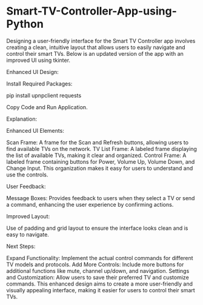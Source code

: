 # Smart-TV-Controller-App-using-Python

Designing a user-friendly interface for the Smart TV Controller app involves creating a clean, intuitive layout that allows users to easily navigate and control their smart TVs. Below is an updated version of the app with an improved UI using tkinter.

Enhanced UI Design:

Install Required Packages:

pip install upnpclient requests

Copy Code and Run Application.

Explanation:

Enhanced UI Elements:

Scan Frame: A frame for the Scan and Refresh buttons, allowing users to find available TVs on the network.
TV List Frame: A labeled frame displaying the list of available TVs, making it clear and organized.
Control Frame: A labeled frame containing buttons for Power, Volume Up, Volume Down, and Change Input. This organization makes it easy for users to understand and use the controls.

User Feedback:

Message Boxes: Provides feedback to users when they select a TV or send a command, enhancing the user experience by confirming actions.

Improved Layout:

Use of padding and grid layout to ensure the interface looks clean and is easy to navigate.

Next Steps:

Expand Functionality: Implement the actual control commands for different TV models and protocols.
Add More Controls: Include more buttons for additional functions like mute, channel up/down, and navigation.
Settings and Customization: Allow users to save their preferred TV and customize commands.
This enhanced design aims to create a more user-friendly and visually appealing interface, making it easier for users to control their smart TVs.
